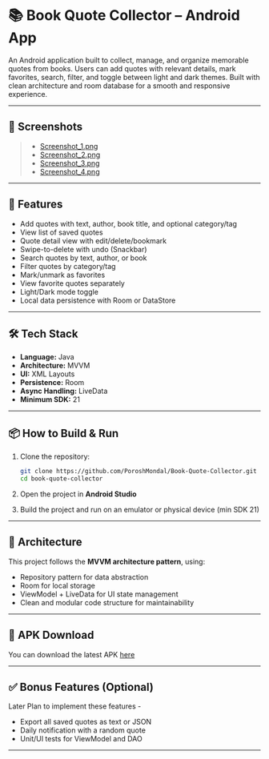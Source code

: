 # 📚 Book Quote Collector – Android App

An Android application built to collect, manage, and organize memorable quotes from books.
Users can add quotes with relevant details, mark favorites, search, filter, and toggle between light and dark themes. 
Built with clean architecture and room database for a smooth and responsive experience.

---

## 📸 Screenshots

> * [Screenshot_1.png](screenshots/Screenshot_1.png)
> * [Screenshot_2.png](screenshots/Screenshot_2.png)
> * [Screenshot_3.png](screenshots/Screenshot_3.png)
> * [Screenshot_4.png](screenshots/Screenshot_4.png)
---

## 📘 Features

- Add quotes with text, author, book title, and optional category/tag
- View list of saved quotes
- Quote detail view with edit/delete/bookmark
- Swipe-to-delete with undo (Snackbar)
- Search quotes by text, author, or book
- Filter quotes by category/tag
- Mark/unmark as favorites
- View favorite quotes separately
- Light/Dark mode toggle
- Local data persistence with Room or DataStore

---

## 🛠️ Tech Stack

- **Language:** Java
- **Architecture:** MVVM 
- **UI:** XML Layouts
- **Persistence:** Room 
- **Async Handling:** LiveData 
- **Minimum SDK:** 21

---

## 📦 How to Build & Run

1. Clone the repository:
   ```bash
   git clone https://github.com/PoroshMondal/Book-Quote-Collector.git
   cd book-quote-collector
   ```

2. Open the project in **Android Studio**

3. Build the project and run on an emulator or physical device (min SDK 21)

---

## 📐 Architecture

This project follows the **MVVM architecture pattern**, using:
- Repository pattern for data abstraction
- Room for local storage
- ViewModel + LiveData for UI state management
- Clean and modular code structure for maintainability

---

## 📁 APK Download

You can download the latest APK [here](https://drive.google.com/file/d/1P_URY2kNFLDQWhf1Ee_gaXrmvlLfSqNq/view?usp=sharing)

---

## ✅ Bonus Features (Optional)
Later Plan to implement these features - 
- Export all saved quotes as text or JSON
- Daily notification with a random quote
- Unit/UI tests for ViewModel and DAO

---

